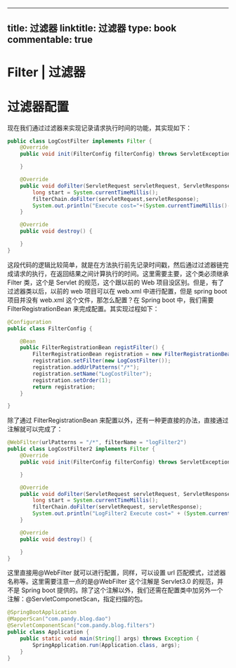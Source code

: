 
---
title: 过滤器
linktitle: 过滤器
type: book
commentable: true
---

# Filter | 过滤器

# 过滤器配置

现在我们通过过滤器来实现记录请求执行时间的功能，其实现如下：

```java
public class LogCostFilter implements Filter {
    @Override
    public void init(FilterConfig filterConfig) throws ServletException {

    }

    @Override
    public void doFilter(ServletRequest servletRequest, ServletResponse servletResponse, FilterChain filterChain) throws IOException, ServletException {
        long start = System.currentTimeMillis();
        filterChain.doFilter(servletRequest,servletResponse);
        System.out.println("Execute cost="+(System.currentTimeMillis()-start));
    }

    @Override
    public void destroy() {

    }
}
```

这段代码的逻辑比较简单，就是在方法执行前先记录时间戳，然后通过过滤器链完成请求的执行，在返回结果之间计算执行的时间。这里需要主要，这个类必须继承 Filter 类，这个是 Servlet 的规范，这个跟以前的 Web 项目没区别。但是，有了过滤器类以后，以前的 web 项目可以在 web.xml 中进行配置，但是 spring boot 项目并没有 web.xml 这个文件，那怎么配置？在 Spring boot 中，我们需要 FilterRegistrationBean 来完成配置。其实现过程如下：

```java
@Configuration
public class FilterConfig {

    @Bean
    public FilterRegistrationBean registFilter() {
        FilterRegistrationBean registration = new FilterRegistrationBean();
        registration.setFilter(new LogCostFilter());
        registration.addUrlPatterns("/*");
        registration.setName("LogCostFilter");
        registration.setOrder(1);
        return registration;
    }

}
```

除了通过 FilterRegistrationBean 来配置以外，还有一种更直接的办法，直接通过注解就可以完成了：

```java
@WebFilter(urlPatterns = "/*", filterName = "logFilter2")
public class LogCostFilter2 implements Filter {
    @Override
    public void init(FilterConfig filterConfig) throws ServletException {

    }

    @Override
    public void doFilter(ServletRequest servletRequest, ServletResponse servletResponse, FilterChain filterChain) throws IOException, ServletException {
        long start = System.currentTimeMillis();
        filterChain.doFilter(servletRequest, servletResponse);
        System.out.println("LogFilter2 Execute cost=" + (System.currentTimeMillis() - start));
    }

    @Override
    public void destroy() {

    }
}
```

这里直接用@WebFilter 就可以进行配置，同样，可以设置 url 匹配模式，过滤器名称等。这里需要注意一点的是@WebFilter 这个注解是 Servlet3.0 的规范，并不是 Spring boot 提供的。除了这个注解以外，我们还需在配置类中加另外一个注解：@ServletComponetScan，指定扫描的包。

```java
@SpringBootApplication
@MapperScan("com.pandy.blog.dao")
@ServletComponentScan("com.pandy.blog.filters")
public class Application {
    public static void main(String[] args) throws Exception {
        SpringApplication.run(Application.class, args);
    }
}
```

    